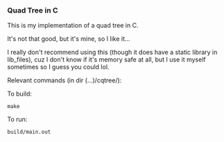 ### Quad Tree in C

This is my implementation of a quad tree in C.

It's not that good, but it's mine, so I like it...

I really don't recommend using this (though it does have a static library in lib_files), cuz I don't know if it's memory safe
at all, but I use it myself sometimes so I guess you could lol.

Relevant commands (in dir (...)/cqtree/):

To build:

```
make
```

To run:

```
build/main.out
```
